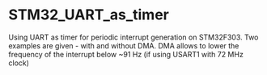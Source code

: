 # STM32_UART_as_timer
 Using UART as timer for periodic interrupt generation on STM32F303. Two examples are given - with and without DMA. DMA allows to lower the frequency of the interrupt below ~91 Hz (if using USART1 with 72 MHz clock)

